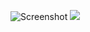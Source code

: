 ![Screenshot](gifs/fight1)
<img src="https://github.com/dzejkob1218/ok-zombie/blob/main/gifs/fight.gif" />
